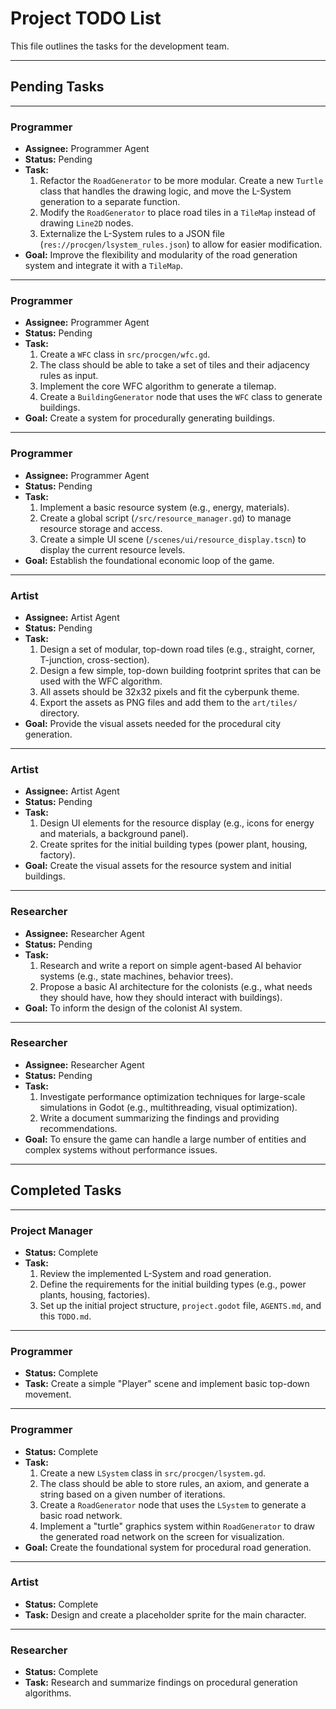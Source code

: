 # Project TODO List

This file outlines the tasks for the development team.

---
## **Pending Tasks**
---

### **Programmer**
- **Assignee:** Programmer Agent
- **Status:** Pending
- **Task:**
    1. Refactor the `RoadGenerator` to be more modular. Create a new `Turtle` class that handles the drawing logic, and move the L-System generation to a separate function.
    2. Modify the `RoadGenerator` to place road tiles in a `TileMap` instead of drawing `Line2D` nodes.
    3. Externalize the L-System rules to a JSON file (`res://procgen/lsystem_rules.json`) to allow for easier modification.
- **Goal:** Improve the flexibility and modularity of the road generation system and integrate it with a `TileMap`.

---

### **Programmer**
- **Assignee:** Programmer Agent
- **Status:** Pending
- **Task:**
    1.  Create a `WFC` class in `src/procgen/wfc.gd`.
    2.  The class should be able to take a set of tiles and their adjacency rules as input.
    3.  Implement the core WFC algorithm to generate a tilemap.
    4.  Create a `BuildingGenerator` node that uses the `WFC` class to generate buildings.
- **Goal:** Create a system for procedurally generating buildings.

---

### **Programmer**
- **Assignee:** Programmer Agent
- **Status:** Pending
- **Task:**
    1. Implement a basic resource system (e.g., energy, materials).
    2. Create a global script (`/src/resource_manager.gd`) to manage resource storage and access.
    3. Create a simple UI scene (`/scenes/ui/resource_display.tscn`) to display the current resource levels.
- **Goal:** Establish the foundational economic loop of the game.

---

### **Artist**
- **Assignee:** Artist Agent
- **Status:** Pending
- **Task:**
    1.  Design a set of modular, top-down road tiles (e.g., straight, corner, T-junction, cross-section).
    2.  Design a few simple, top-down building footprint sprites that can be used with the WFC algorithm.
    3.  All assets should be 32x32 pixels and fit the cyberpunk theme.
    4.  Export the assets as PNG files and add them to the `art/tiles/` directory.
- **Goal:** Provide the visual assets needed for the procedural city generation.

---

### **Artist**
- **Assignee:** Artist Agent
- **Status:** Pending
- **Task:**
    1. Design UI elements for the resource display (e.g., icons for energy and materials, a background panel).
    2. Create sprites for the initial building types (power plant, housing, factory).
- **Goal:** Create the visual assets for the resource system and initial buildings.

---

### **Researcher**
- **Assignee:** Researcher Agent
- **Status:** Pending
- **Task:**
    1. Research and write a report on simple agent-based AI behavior systems (e.g., state machines, behavior trees).
    2. Propose a basic AI architecture for the colonists (e.g., what needs they should have, how they should interact with buildings).
- **Goal:** To inform the design of the colonist AI system.

---

### **Researcher**
- **Assignee:** Researcher Agent
- **Status:** Pending
- **Task:**
    1. Investigate performance optimization techniques for large-scale simulations in Godot (e.g., multithreading, visual optimization).
    2. Write a document summarizing the findings and providing recommendations.
- **Goal:** To ensure the game can handle a large number of entities and complex systems without performance issues.

---
## **Completed Tasks**
---

### **Project Manager**
- **Status:** Complete
- **Task:** 
    1. Review the implemented L-System and road generation.
    2. Define the requirements for the initial building types (e.g., power plants, housing, factories).
    3. Set up the initial project structure, `project.godot` file, `AGENTS.md`, and this `TODO.md`.

---

### **Programmer**
- **Status:** Complete
- **Task:** Create a simple "Player" scene and implement basic top-down movement.

---

### **Programmer**
- **Status:** Complete
- **Task:**
    1.  Create a new `LSystem` class in `src/procgen/lsystem.gd`.
    2.  The class should be able to store rules, an axiom, and generate a string based on a given number of iterations.
    3.  Create a `RoadGenerator` node that uses the `LSystem` to generate a basic road network.
    4.  Implement a "turtle" graphics system within `RoadGenerator` to draw the generated road network on the screen for visualization.
- **Goal:** Create the foundational system for procedural road generation.

---

### **Artist**
- **Status:** Complete
- **Task:** Design and create a placeholder sprite for the main character.

---

### **Researcher**
- **Status:** Complete
- **Task:** Research and summarize findings on procedural generation algorithms.
